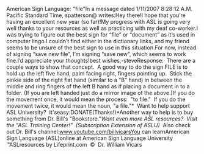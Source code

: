 American Sign Language: 
		"file"In a message dated 1/11/2007 8:28:12 A.M. Pacific 
			Standard Time, spatterson@ writes:Hey there!I hope that you’re having an excellent new year (so far)!My progress with ASL is going very well thanks to your resources as well as practicing with my deaf co-worker.I was trying to figure out the best sign for “file” or “document” as it’s used in computer lingo.I couldn’t find either in the dictionary links, and my friend seems to be unsure of the best sign to use in this 
				situation.For now, instead of signing “save new file”, I’m signing “save new”, which seems to work fine.I’d appreciate your thoughts!best wishes,-steveResponse:  There are a couple ways to show that 
		concept.  A good way to do the sign FILE is to hold up the left five hand, palm facing right, fingers pointing up.  
		Stick the pinkie side of the right flat hand (similar to a "B" hand) in between the middle and ring fingers of the left B 
		hand as if placing a document in to a folder. (If you are left handed just do a mirror image of the above.)If you do the movement once, it would mean the process:  "to file."  If you do the movement twice, it would mean 
		the noun, "a file."* 
Want to help support ASL University?  It'seasy:DONATE(Thanks!)*Another way to help is to buy something from Dr. Bill's "Bookstore."*Want even more ASL resources?  Visit the "ASL Training Center!"  (Subscription 
Extension of ASLU)*  Also check out Dr. Bill's channel:www.youtube.com/billvicarsYou can learnAmerican Sign Language (ASL)online at American Sign Language University ™ASLresources by Lifeprint.com  ©  Dr. William Vicars